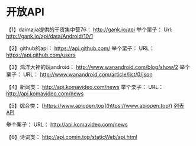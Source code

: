 # 开放API



【1】daimajia提供的干货集中营76： 
http://gank.io/api 
举个栗子： 
Url: http://gank.io/api/data/Android/10/1

【2】github的api： 
https://api.github.com/ 
举个栗子： 
URL： https://api.github.com/users

【3】鸿洋大神的玩android： 
http://www.wanandroid.com/blog/show/2 
举个栗子： 
URL： http://www.wanandroid.com/article/list/0/json

【4】新闻类： 
http://api.komavideo.com/news
举个栗子： 
URL： http://api.komavideo.com/news

【5】综合类： 
[https://www.apiopen.top](https://www.apiopen.top/)
[列表](https://www.jianshu.com/p/e6f072839282)
[API](https://www.apiopen.top/api.html)

举个栗子： 
URL： http://api.komavideo.com/news

【6】诗词类： 
http://api.comin.top/staticWeb/api.html

